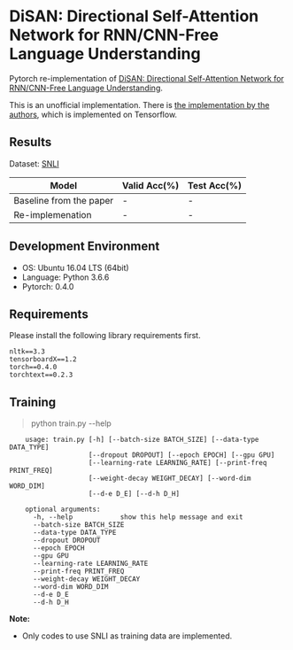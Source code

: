 # DiSAN: Directional Self-Attention Network for RNN/CNN-Free Language Understanding
Pytorch re-implementation of [DiSAN: Directional Self-Attention Network for RNN/CNN-Free Language Understanding](https://arxiv.org/abs/1709.04696).

This is an unofficial implementation. There is [the implementation by the authors](https://github.com/taoshen58/DiSAN), which is implemented on Tensorflow.

## Results
Dataset: [SNLI](https://nlp.stanford.edu/projects/snli/)

| Model | Valid Acc(%) | Test Acc(%)
| ----- | ------------ | -----------
| Baseline from the paper | - | - |
| Re-implemenation | - | - |

## Development Environment
- OS: Ubuntu 16.04 LTS (64bit)
- Language: Python 3.6.6
- Pytorch: 0.4.0

## Requirements
Please install the following library requirements first.

    nltk==3.3
    tensorboardX==1.2
    torch==0.4.0
    torchtext==0.2.3
    
## Training
> python train.py --help

        usage: train.py [-h] [--batch-size BATCH_SIZE] [--data-type DATA_TYPE]
                        [--dropout DROPOUT] [--epoch EPOCH] [--gpu GPU]
                        [--learning-rate LEARNING_RATE] [--print-freq PRINT_FREQ]
                        [--weight-decay WEIGHT_DECAY] [--word-dim WORD_DIM]
                        [--d-e D_E] [--d-h D_H]

        optional arguments:
          -h, --help            show this help message and exit
          --batch-size BATCH_SIZE
          --data-type DATA_TYPE
          --dropout DROPOUT
          --epoch EPOCH
          --gpu GPU
          --learning-rate LEARNING_RATE
          --print-freq PRINT_FREQ
          --weight-decay WEIGHT_DECAY
          --word-dim WORD_DIM
          --d-e D_E
          --d-h D_H


**Note:** 
- Only codes to use SNLI as training data are implemented.
